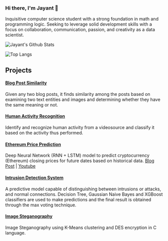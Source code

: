 ### Hi there, I'm Jayant 👋

Inquisitive computer science student with a strong foundation in math and programming logic. Seeking to leverage solid development skills with a focus on collaboration, communication, passion, and creativity as a data scientist.

![Jayant's Github Stats](https://github-readme-stats.vercel.app/api?username=JayantUppal&theme=prussian&show_icons=true)

![Top Langs](https://github-readme-stats.vercel.app/api/top-langs/?username=JayantUppal&theme=prussian&layout=compact)

## Projects

#### [Blog Post Similarity](https://github.com/JayantUppal/Infinity/tree/master/AlphaAI/Blog-Post-Similarity) 
Given any two blog posts, it finds similarity among the posts based on examining two text entities and images and determining whether they have the same meaning or not.

#### [Human Activity Recognition](https://github.com/JayantUppal/Infinity/tree/master/AlphaAI/Human-Activity-Recognition)
Identify and recognize human activity from a videosource and classify it based on the activity thus performed.

#### [Ethereum Price Prediction](https://github.com/JayantUppal/Infinity/blob/master/Data%20Science/Task-6) 
Deep Neural Network (RNN + LSTM) model to predict cryptocurrency (Ethereum) closing prices for future dates based on historical data.
[Blog Post](https://undolearning.com/ethereum-price-prediction-deep-learning/) | 
[Youtube](https://www.youtube.com/watch?v=QkYd4D4Oa60)

#### [Intrusion Detection System](https://github.com/JayantUppal/Intrusion-Detection-System)
A predictive model capable of distinguishing between intrusions or attacks, and normal connections. Decision Tree, Gaussian Naive Bayes and XGBoost classifiers are used to make predictions and the final result is obtained through the max voting technique.

#### [Image Steganography](https://github.com/Honey20/Camouflage)
Image Steganography using K-Means clustering and DES encryption in C language.
